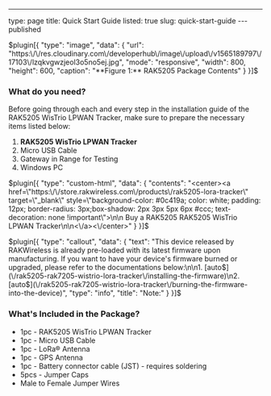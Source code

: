---
type: page
title: Quick Start Guide
listed: true
slug: quick-start-guide
---published

$plugin[{
    "type": "image",
    "data": {
        "url": "https:\/\/res.cloudinary.com\/developerhub\/image\/upload\/v1565189797\/17103\/lzqkvgwzjeol3o5no5ej.jpg",
        "mode": "responsive",
        "width": 800,
        "height": 600,
        "caption": "**Figure 1:** RAK5205 Package Contents"
    }
}]$

### What do you need?

Before going through each and every step in the installation guide of the RAK5205 WisTrio LPWAN Tracker, make sure to prepare the necessary items listed below:

1. **RAK5205 WisTrio LPWAN Tracker**
2. Micro USB Cable
3. Gateway in Range for Testing
4. Windows PC

$plugin[{
    "type": "custom-html",
    "data": {
        "contents": "<center><a href=\"https:\/\/store.rakwireless.com\/products\/rak5205-lora-tracker\" target=\"_blank\" style=\"background-color: #0c419a; color: white; padding: 12px; border-radius: 3px;box-shadow: 2px 3px 5px 6px #ccc; text-decoration: none !important\">\n\n    Buy a RAK5205 RAK5205 WisTrio LPWAN Tracker\n\n<\/a><\/center>"
    }
}]$

$plugin[{
    "type": "callout",
    "data": {
        "text": "This device released by RAKWireless is already pre-loaded with its latest firmware upon manufacturing. If you want to have your device's firmware burned or upgraded, please refer to the documentations below:\n\n1. [auto$](\/rak5205-rak7205-wistrio-lora-tracker\/installing-the-firmware)\n2. [auto$](\/rak5205-rak7205-wistrio-lora-tracker\/burning-the-firmware-into-the-device)",
        "type": "info",
        "title": "Note:"
    }
}]$

### What's Included in the Package?

- 1pc - RAK5205 WisTrio LPWAN Tracker
- 1pc - Micro USB Cable
- 1pc - LoRa® Antenna
- 1pc - GPS Antenna
- 1pc - Battery connector cable (JST) - requires soldering
- 5pcs - Jumper Caps
- Male to Female Jumper Wires

